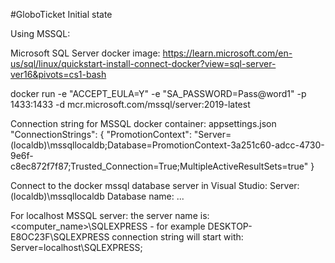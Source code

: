 #GloboTicket
Initial state

Using MSSQL:

Microsoft SQL Server docker image:
https://learn.microsoft.com/en-us/sql/linux/quickstart-install-connect-docker?view=sql-server-ver16&pivots=cs1-bash

docker run -e "ACCEPT_EULA=Y" -e "SA_PASSWORD=Pass@word1" -p 1433:1433 -d mcr.microsoft.com/mssql/server:2019-latest

Connection string for MSSQL docker container: appsettings.json
  "ConnectionStrings": {
    "PromotionContext": "Server=(localdb)\\mssqllocaldb;Database=PromotionContext-3a251c60-adcc-4730-9e6f-c8ec872f7f87;Trusted_Connection=True;MultipleActiveResultSets=true"
  }


Connect to the docker mssql database server in Visual Studio:
Server: (localdb)\mssqllocaldb
Database name: ...


For localhost MSSQL server:
the server name is: <computer_name>\SQLEXPRESS - for example DESKTOP-E8OC23F\SQLEXPRESS
connection string will start with: Server=localhost\\SQLEXPRESS;
